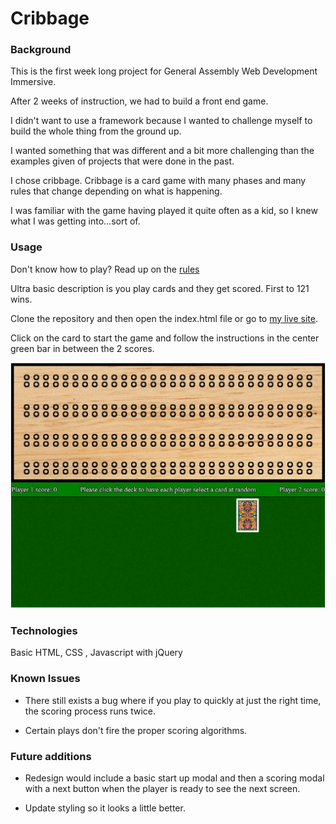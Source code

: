 Cribbage
========

### Background

This is the first week long project for General Assembly Web Development Immersive.

After 2 weeks of instruction, we had to build a front end game.

I didn't want to use a framework because I wanted to challenge myself to build the whole thing from the ground up.

I wanted something that was different and a bit more challenging than the examples given of projects that were done in the past.

I chose cribbage. Cribbage is a card game with many phases and many rules that change depending on what is happening.

I was familiar with the game having played it quite often as a kid, so I knew what I was getting into...sort of.

### Usage

Don't know how to play?  Read up on the [rules](http://www.cribbage.org/rules/)

Ultra basic description is you play cards and they get scored.  First to 121 wins.

Clone the repository and then open the index.html file or go to [my live site](http://www.traviswalentin.com/cribbage-clone).

Click on the card to start the game and follow the instructions in the center green bar in between the 2 scores.

![start page](/img/startimage.jpg)


### Technologies

Basic HTML, CSS , Javascript with jQuery

### Known Issues

* There still exists a bug where if you play to quickly at just the right time, the scoring process runs twice.

* Certain plays don't fire the proper scoring algorithms.

### Future additions

* Redesign would include a basic start up modal and then a scoring modal with a next button when the player is ready to see the next screen.

* Update styling so it looks a little better.
